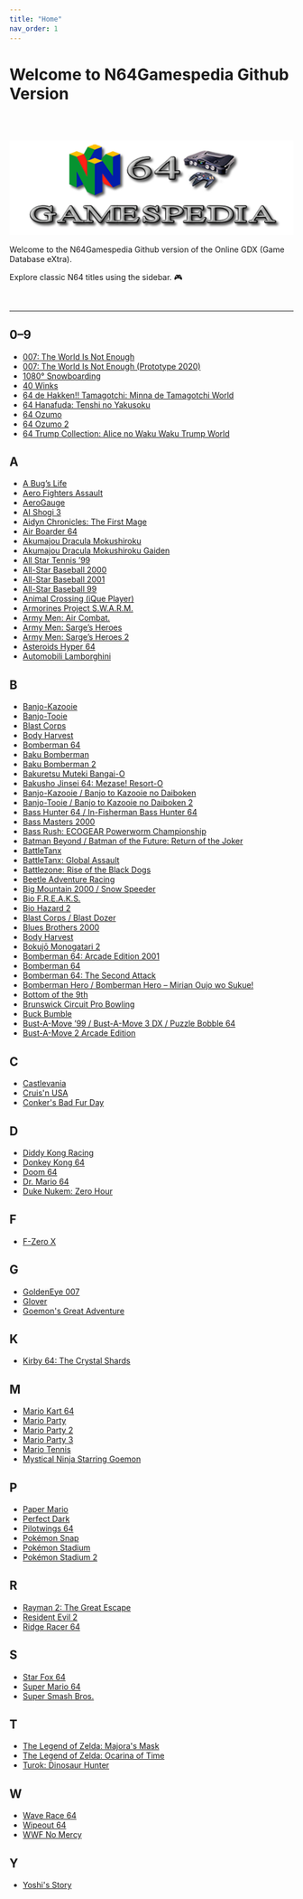 ```yaml
---
title: "Home"
nav_order: 1
---
```


# Welcome to N64Gamespedia Github Version

<br>
<br>

![](assets/images/N64_GAMESPEIDA_LOGO_CLEAR.png)

Welcome to the  N64Gamespedia Github version of the Online GDX (Game Database eXtra).

Explore classic N64 titles using the sidebar. 🎮

<br>


---

## 0–9
- [007: The World Is Not Enough](007-the-world-is-not-enough)
- [007: The World Is Not Enough (Prototype 2020)](007-twine-prototype-2020)
- [1080° Snowboarding](1080-snowboarding)
- [40 Winks](40-winks)
- [64 de Hakken!! Tamagotchi: Minna de Tamagotchi World](64-de-hakken-tamagotchi)
- [64 Hanafuda: Tenshi no Yakusoku](64-hanafuda)
- [64 Ozumo](64-ozumo)
- [64 Ozumo 2](64-ozumo-2)
- [64 Trump Collection: Alice no Waku Waku Trump World](64-trump-collection)

## A
- [A Bug’s Life]()
- [Aero Fighters Assault]()
- [AeroGauge]()
- [AI Shogi 3]()
- [Aidyn Chronicles: The First Mage]()
- [Air Boarder 64]()
- [Akumajou Dracula Mokushiroku]()
- [Akumajou Dracula Mokushiroku Gaiden]()
- [All Star Tennis ’99]()
- [All-Star Baseball 2000]()
- [All-Star Baseball 2001]()
- [All-Star Baseball 99]()
- [Animal Crossing (iQue Player)]()
- [Armorines Project S.W.A.R.M.]()
- [Army Men: Air Combat.]()
- [Army Men: Sarge’s Heroes]()
- [Army Men: Sarge’s Heroes 2]()
- [Asteroids Hyper 64]()
- [Automobili Lamborghini]()

## B
- [Banjo-Kazooie]()
- [Banjo-Tooie]()
- [Blast Corps]()
- [Body Harvest]()
- [Bomberman 64]()
- [Baku Bomberman]()
- [Baku Bomberman 2]()
- [Bakuretsu Muteki Bangai-O]()
- [Bakusho Jinsei 64: Mezase! Resort-O]()
- [Banjo-Kazooie / Banjo to Kazooie no Daiboken]()
- [Banjo-Tooie / Banjo to Kazooie no Daiboken 2]()
- [Bass Hunter 64 / In-Fisherman Bass Hunter 64]()
- [Bass Masters 2000]()
- [Bass Rush: ECOGEAR Powerworm Championship]()
- [Batman Beyond / Batman of the Future: Return of the Joker]()
- [BattleTanx]()
- [BattleTanx: Global Assault]()
- [Battlezone: Rise of the Black Dogs]()
- [Beetle Adventure Racing]()
- [Big Mountain 2000 / Snow Speeder]()
- [Bio F.R.E.A.K.S.]()
- [Bio Hazard 2]()
- [Blast Corps / Blast Dozer]()
- [Blues Brothers 2000]()
- [Body Harvest]()
- [Bokujō Monogatari 2]()
- [Bomberman 64: Arcade Edition 2001]()
- [Bomberman 64]()
- [Bomberman 64: The Second Attack]()
- [Bomberman Hero / Bomberman Hero – Mirian Oujo wo Sukue!]()
- [Bottom of the 9th]()
- [Brunswick Circuit Pro Bowling]()
- [Buck Bumble]()
- [Bust-A-Move ’99 / Bust-A-Move 3 DX / Puzzle Bobble 64]()
- [Bust-A-Move 2 Arcade Edition]()

## C
- [Castlevania]()
- [Cruis'n USA]()
- [Conker's Bad Fur Day]()

## D
- [Diddy Kong Racing]()
- [Donkey Kong 64]()
- [Doom 64]()
- [Dr. Mario 64]()
- [Duke Nukem: Zero Hour]()

## F
- [F-Zero X]()

## G
- [GoldenEye 007]()
- [Glover]()
- [Goemon's Great Adventure]()

## K
- [Kirby 64: The Crystal Shards]()

## M
- [Mario Kart 64]()
- [Mario Party]()
- [Mario Party 2]()
- [Mario Party 3]()
- [Mario Tennis]()
- [Mystical Ninja Starring Goemon]()

## P
- [Paper Mario]()
- [Perfect Dark]()
- [Pilotwings 64]()
- [Pokémon Snap]()
- [Pokémon Stadium]()
- [Pokémon Stadium 2]()

## R
- [Rayman 2: The Great Escape]()
- [Resident Evil 2]()
- [Ridge Racer 64]()

## S
- [Star Fox 64]()
- [Super Mario 64]()
- [Super Smash Bros.]()

## T
- [The Legend of Zelda: Majora's Mask]()
- [The Legend of Zelda: Ocarina of Time]()
- [Turok: Dinosaur Hunter]()

## W
- [Wave Race 64]()
- [Wipeout 64]()
- [WWF No Mercy]()

## Y
- [Yoshi's Story]()
